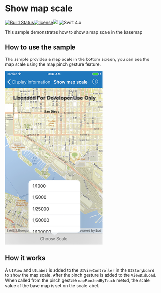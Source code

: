 # Show map scale
[![Build Status](https://travis-ci.org/fozoglu/arcgis-mapscale-sample.svg?branch=master)](https://travis-ci.org/fozoglu/arcgis-mapscale-sample)[![license](https://img.shields.io/github/license/fozoglu/arcgis-mapscale-sample.svg)](https://github.com/fozoglu/arcgis-mapscale-sample/blob/master/LICENSE.txt)![](https://img.shields.io/badge/platform-iOS-red.svg) ![Swift 4.x](https://img.shields.io/badge/Swift-4.x-blue.svg)

This sample demonstrates how to show a map scale in the basemap

## How to use the sample

The sample provides a map scale in the bottom screen, you can see the map scale using the map pinch gesture feature.

![](image1.png)

## How it works

A `UIView` and `UILabel` is added to the `UIViewController` in the `UIStoryboard` to show the map scale. After the pinch gesture is added to the `ViewDidLoad`. When called from the pinch gesture `mapPinchedByTouch` metod, the scale value of the base map is set on the scale label. 

